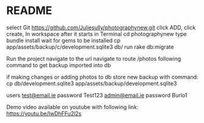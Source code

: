 # README

select Git https://github.com/Juliesully/photographynew.git
click ADD, click create,
In workspace after it starts in Terminal cd photographynew
type bundle install wait for gems to be installed
cp app/assets/backup/c/development.sqlite3 db/
run rake db:migrate 

Run the project navigate to the url navigate to route /photos
following command to get backup imported into db

if making changes or adding photos to db store new backup with command:
cp db/development.sqlite3 app/assets/backup/development.sqlite3 

users 
test@email.ie password Test123
admin@email.ie password Burlo1

Demo video available on youtube with following link:
https://youtu.be/IwDhFFu2l2s



